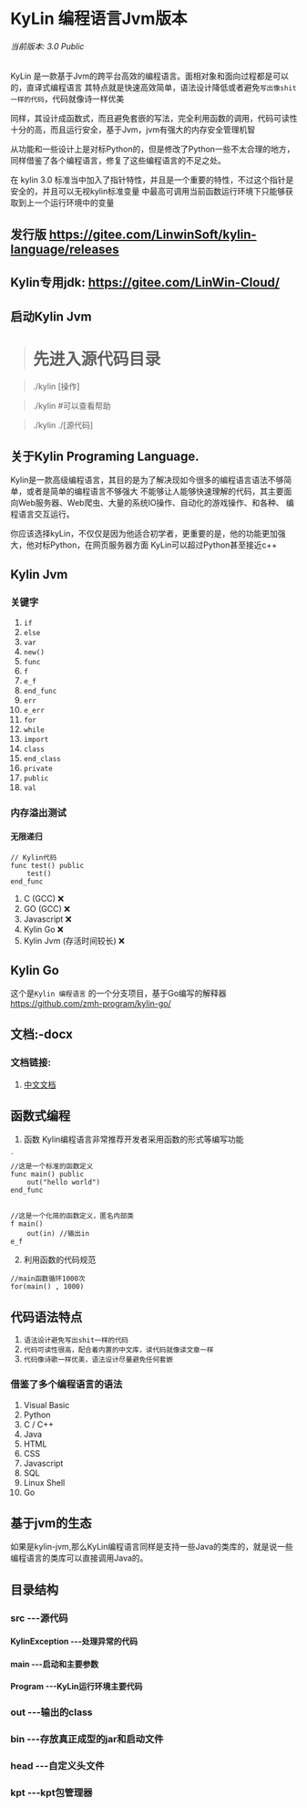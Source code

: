# KyLin 编程语言Jvm版本
###### 当前版本: 3.0 Public
KyLin 是一款基于Jvm的跨平台高效的编程语言。面相对象和面向过程都是可以的，直译式编程语言
其特点就是快速高效简单，语法设计降低或者避免```写出像shit一样的代码```，代码就像诗一样优美
  
同样，其设计成函数式，而且避免套嵌的写法，完全利用函数的调用，代码可读性十分的高，而且运行安全，基于Jvm，jvm有强大的内存安全管理机智

从功能和一些设计上是对标Python的，但是修改了Python一些不太合理的地方，同样借鉴了各个编程语言，修复了这些编程语言的不足之处。

在 kylin 3.0 标准当中加入了指针特性，并且是一个重要的特性，不过这个指针是安全的，并且可以无视kylin标准变量
中最高可调用当前函数运行环境下只能够获取到上一个运行环境中的变量

## 发行版 https://gitee.com/LinwinSoft/kylin-language/releases
## Kylin专用jdk: https://gitee.com/LinWin-Cloud/

## 启动Kylin Jvm
> # 先进入源代码目录

> ./kylin [操作]

> ./kylin #可以查看帮助

> ./kylin ./[源代码]

## 关于Kylin Programing Language.
Kylin是一款高级编程语言，其目的是为了解决现如今很多的编程语言语法不够简单，或者是简单的编程语言不够强大
不能够让人能够快速理解的代码，其主要面向Web服务器、Web爬虫、大量的系统IO操作、自动化的游戏操作、和各种、
编程语言交互运行。

你应该选择kyLin，不仅仅是因为他适合初学者，更重要的是，他的功能更加强大，他对标Python，在网页服务器方面
KyLin可以超过Python甚至接近c++

##  Kylin Jvm
### 关键字
1. ```if```
2. ```else```
3. ```var```
4. ```new()```
5. ```func```
6. ```f```
7. ```e_f```
8. ```end_func```
9. ```err```
10. ```e_err```
11. ```for```
12. ```while```
13. ```import```
14. ```class```
15. ```end_class```
16. ```private```
17. ```public```
18. ```val```

### 内存溢出测试
#### 无限递归
```
// Kylin代码
func test() public
	test()
end_func
```
1. C (GCC) ❌
2. GO (GCC) ❌
3. Javascript ❌
4. Kylin Go ❌
5. Kylin Jvm (存活时间较长)  ❌ 

## Kylin Go
这个是```Kylin 编程语言``` 的一个分支项目，基于Go编写的解释器
https://github.com/zmh-program/kylin-go/

## 文档:-docx
### 文档链接:
1. <a href='https://gitee.com/Linwin-Cloud/kylin-language/tree/master/doc/Chinese'>中文文档</a>

## 函数式编程
1. 函数
Kylin编程语言非常推荐开发者采用函数的形式等编写功能
```
`
//这是一个标准的函数定义
func main() public
	out("hello world")
end_func

```
```

//这是一个化简的函数定义，匿名内部类
f main()
	out(in) //输出in
e_f

```

2. 利用函数的代码规范

```
//main函数循环1000次
for(main() , 1000)  
```

## 代码语法特点
1. ```语法设计避免写出shit一样的代码```
2. ```代码可读性很高，配合着内置的中文库，读代码就像读文章一样```
3. ```代码像诗歌一样优美，语法设计尽量避免任何套嵌```

### 借鉴了多个编程语言的语法
1. Visual Basic
2. Python
3. C / C++
4. Java
5. HTML
6. CSS
7. Javascript
8. SQL
9. Linux Shell
10. Go

## 基于jvm的生态
如果是kylin-jvm,那么KyLin编程语言同样是支持一些Java的类库的，就是说一些编程语言的类库可以直接调用Java的。

## 目录结构
### src ---源代码
#### KylinException	---处理异常的代码
#### main ---启动和主要参数
#### Program ---KyLin运行环境主要代码

### out ---输出的class
### bin ---存放真正成型的jar和启动文件
### head ---自定义头文件
### kpt ---kpt包管理器
